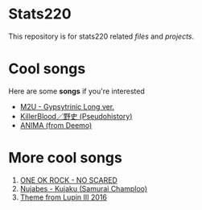 # Stats220
This repository is for stats220 related *files* and *projects*.

# Cool songs
Here are some **songs** if you're interested
- [M2U - Gypsytrinic Long ver.](https://soundcloud.com/m2ustudio/m2u-gypsytronic-long-ver?utm_source=clipboard&utm_medium=text&utm_campaign=social_sharing)
- [KillerBlood／野史 (Pseudohistory)](https://www.youtube.com/watch?v=o-1GFlqTooc)
- [ANIMA (from Deemo)](https://www.youtube.com/watch?v=don_p8iPYoQ)

# More cool songs
1. [ONE OK ROCK - NO SCARED](https://www.youtube.com/watch?v=qKW4lqj2cNU)
2. [Nujabes - Kujaku (Samurai Champloo)](https://www.youtube.com/watch?v=SGf3XFkK8RQ)
3. [Theme from Lupin III 2016](https://www.youtube.com/watch?v=WABEU3YUsdc)
